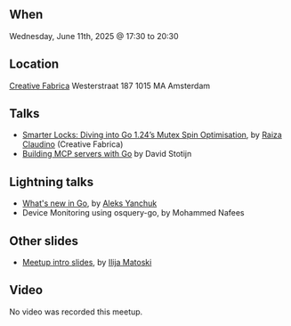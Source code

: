When
----
Wednesday, June 11th, 2025 @ 17:30 to 20:30

Location
--------
[Creative Fabrica](https://www.creativefabrica.com/)
Westerstraat 187
1015 MA Amsterdam

Talks
-----
- [Smarter Locks: Diving into Go 1.24’s Mutex Spin Optimisation](smarter-locks.pdf), by [Raiza Claudino](https://www.linkedin.com/in/raizaclaudino/) (Creative Fabrica)
- [Building MCP servers with Go](building-mcp-servers.pdf) by David Stotijn

Lightning talks
--------------
- [What's new in Go](whats-new-in-go.pdf), by [Aleks Yanchuk](https://github.com/aliakseiyanchuk)
- Device Monitoring using osquery-go, by Mohammed Nafees

Other slides
------------
* [Meetup intro slides](intro-slides.pdf), by [Ilija Matoski](https://www.linkedin.com/in/ilijamt/)

Video
-----

No video was recorded this meetup.
